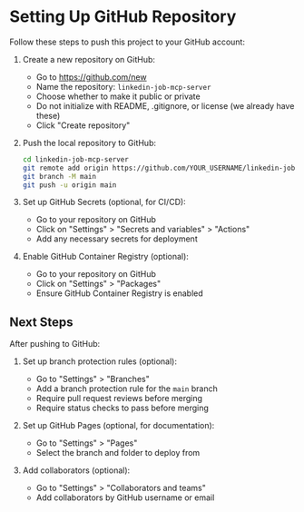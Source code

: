 # Setting Up GitHub Repository

Follow these steps to push this project to your GitHub account:

1. Create a new repository on GitHub:
   - Go to https://github.com/new
   - Name the repository: `linkedin-job-mcp-server`
   - Choose whether to make it public or private
   - Do not initialize with README, .gitignore, or license (we already have these)
   - Click "Create repository"

2. Push the local repository to GitHub:
   ```bash
   cd linkedin-job-mcp-server
   git remote add origin https://github.com/YOUR_USERNAME/linkedin-job-mcp-server.git
   git branch -M main
   git push -u origin main
   ```

3. Set up GitHub Secrets (optional, for CI/CD):
   - Go to your repository on GitHub
   - Click on "Settings" > "Secrets and variables" > "Actions"
   - Add any necessary secrets for deployment

4. Enable GitHub Container Registry (optional):
   - Go to your repository on GitHub
   - Click on "Settings" > "Packages"
   - Ensure GitHub Container Registry is enabled

## Next Steps

After pushing to GitHub:

1. Set up branch protection rules (optional):
   - Go to "Settings" > "Branches"
   - Add a branch protection rule for the `main` branch
   - Require pull request reviews before merging
   - Require status checks to pass before merging

2. Set up GitHub Pages (optional, for documentation):
   - Go to "Settings" > "Pages"
   - Select the branch and folder to deploy from

3. Add collaborators (optional):
   - Go to "Settings" > "Collaborators and teams"
   - Add collaborators by GitHub username or email
